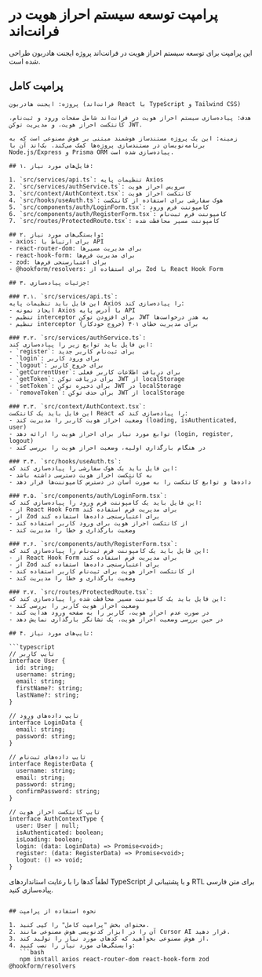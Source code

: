 # پرامپت توسعه سیستم احراز هویت در فرانت‌اند

این پرامپت برای توسعه سیستم احراز هویت در فرانت‌اند پروژه ایجنت هادربون طراحی شده است.

## پرامپت کامل

```
پروژه: ایجنت هادربون (فرانت‌اند React با TypeScript و Tailwind CSS)

هدف: پیاده‌سازی سیستم احراز هویت در فرانت‌اند شامل صفحات ورود و ثبت‌نام، کانتکست احراز هویت، و مدیریت توکن JWT.

زمینه: این یک پروژه مستندساز هوشمند مبتنی بر هوش مصنوعی است که به برنامه‌نویسان در مستندسازی پروژه‌ها کمک می‌کند. بک‌اند آن با Node.js/Express و Prisma ORM پیاده‌سازی شده است.

## ۱. فایل‌های مورد نیاز:

1. `src/services/api.ts`: تنظیمات پایه Axios
2. `src/services/authService.ts`: سرویس احراز هویت
3. `src/context/AuthContext.tsx`: کانتکست احراز هویت
4. `src/hooks/useAuth.ts`: هوک سفارشی برای استفاده از کانتکست
5. `src/components/auth/LoginForm.tsx`: کامپوننت فرم ورود
6. `src/components/auth/RegisterForm.tsx`: کامپوننت فرم ثبت‌نام
7. `src/routes/ProtectedRoute.tsx`: کامپوننت مسیر محافظت شده

## ۲. وابستگی‌های مورد نیاز:
- axios: برای ارتباط با API
- react-router-dom: برای مدیریت مسیرها
- react-hook-form: برای مدیریت فرم‌ها
- zod: برای اعتبارسنجی فرم‌ها
- @hookform/resolvers: برای استفاده از Zod با React Hook Form

## ۳. جزئیات پیاده‌سازی:

### ۳.۱. `src/services/api.ts`:
این فایل باید تنظیمات پایه Axios را پیاده‌سازی کند:
- ایجاد نمونه Axios با آدرس پایه API
- تنظیم interceptor برای افزودن توکن JWT به هدر درخواست‌ها
- تنظیم interceptor برای مدیریت خطای ۴۰۱ (خروج خودکار)

### ۳.۲. `src/services/authService.ts`:
این فایل باید توابع زیر را پیاده‌سازی کند:
- `register`: برای ثبت‌نام کاربر جدید
- `login`: برای ورود کاربر
- `logout`: برای خروج کاربر
- `getCurrentUser`: برای دریافت اطلاعات کاربر فعلی
- `getToken`: برای دریافت توکن JWT از localStorage
- `setToken`: برای ذخیره توکن JWT در localStorage
- `removeToken`: برای حذف توکن JWT از localStorage

### ۳.۳. `src/context/AuthContext.tsx`:
این فایل باید یک کانتکست React را پیاده‌سازی کند که:
- وضعیت احراز هویت کاربر را مدیریت کند (loading, isAuthenticated, user)
- توابع مورد نیاز برای احراز هویت را ارائه دهد (login, register, logout)
- در هنگام بارگذاری اولیه، وضعیت احراز هویت را بررسی کند

### ۳.۴. `src/hooks/useAuth.ts`:
این فایل باید یک هوک سفارشی را پیاده‌سازی کند که:
- به کانتکست احراز هویت دسترسی داشته باشد
- داده‌ها و توابع کانتکست را به صورت آسان در دسترس کامپوننت‌ها قرار دهد

### ۳.۵. `src/components/auth/LoginForm.tsx`:
این فایل باید یک کامپوننت فرم ورود را پیاده‌سازی کند که:
- از React Hook Form برای مدیریت فرم استفاده کند
- از Zod برای اعتبارسنجی داده‌ها استفاده کند
- از کانتکست احراز هویت برای ورود کاربر استفاده کند
- وضعیت بارگذاری و خطا را مدیریت کند

### ۳.۶. `src/components/auth/RegisterForm.tsx`:
این فایل باید یک کامپوننت فرم ثبت‌نام را پیاده‌سازی کند که:
- از React Hook Form برای مدیریت فرم استفاده کند
- از Zod برای اعتبارسنجی داده‌ها استفاده کند
- از کانتکست احراز هویت برای ثبت‌نام کاربر استفاده کند
- وضعیت بارگذاری و خطا را مدیریت کند

### ۳.۷. `src/routes/ProtectedRoute.tsx`:
این فایل باید یک کامپوننت مسیر محافظت شده را پیاده‌سازی کند که:
- وضعیت احراز هویت کاربر را بررسی کند
- در صورت عدم احراز هویت، کاربر را به صفحه ورود هدایت کند
- در حین بررسی وضعیت احراز هویت، یک نشانگر بارگذاری نمایش دهد

## ۴. تایپ‌های مورد نیاز:

```typescript
// تایپ کاربر
interface User {
  id: string;
  username: string;
  email: string;
  firstName?: string;
  lastName?: string;
}

// تایپ داده‌های ورود
interface LoginData {
  email: string;
  password: string;
}

// تایپ داده‌های ثبت‌نام
interface RegisterData {
  username: string;
  email: string;
  password: string;
  confirmPassword: string;
}

// تایپ کانتکست احراز هویت
interface AuthContextType {
  user: User | null;
  isAuthenticated: boolean;
  isLoading: boolean;
  login: (data: LoginData) => Promise<void>;
  register: (data: RegisterData) => Promise<void>;
  logout: () => void;
}
```

لطفاً کدها را با رعایت استانداردهای TypeScript و با پشتیبانی از RTL برای متن فارسی پیاده‌سازی کنید.
```

## نحوه استفاده از پرامپت

1. محتوای بخش "پرامپت کامل" را کپی کنید.
2. آن را در ابزار کدنویسی هوش مصنوعی مانند Cursor AI قرار دهید.
3. از هوش مصنوعی بخواهید که کدهای مورد نیاز را تولید کند.
4. وابستگی‌های مورد نیاز را نصب کنید:
   ```bash
   npm install axios react-router-dom react-hook-form zod @hookform/resolvers
   ```